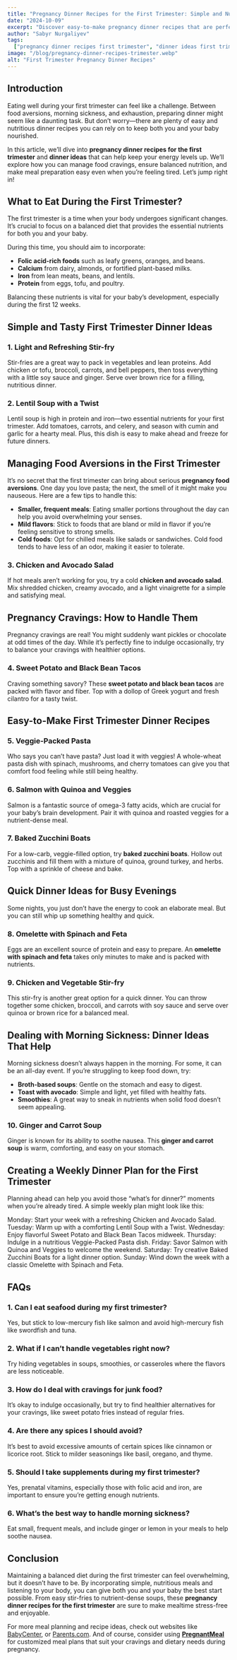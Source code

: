 ```yaml
---
title: "Pregnancy Dinner Recipes for the First Trimester: Simple and Nutritious Ideas"
date: "2024-10-09"
excerpt: "Discover easy-to-make pregnancy dinner recipes that are perfect for the first trimester, with wholesome ingredients to help you and your baby stay healthy."
author: "Sabyr Nurgaliyev"
tags:
  ["pregnancy dinner recipes first trimester", "dinner ideas first trimester", "pregnancy recipes first trimester"]
image: "/blog/pregnancy-dinner-recipes-trimester.webp"
alt: "First Trimester Pregnancy Dinner Recipes"
---
```


## Introduction

Eating well during your first trimester can feel like a challenge. Between food aversions, morning sickness, and exhaustion, preparing dinner might seem like a daunting task. But don’t worry—there are plenty of easy and nutritious dinner recipes you can rely on to keep both you and your baby nourished.

In this article, we’ll dive into **pregnancy dinner recipes for the first trimester** and **dinner ideas** that can help keep your energy levels up. We’ll explore how you can manage food cravings, ensure balanced nutrition, and make meal preparation easy even when you’re feeling tired. Let’s jump right in!

## What to Eat During the First Trimester?

The first trimester is a time when your body undergoes significant changes. It’s crucial to focus on a balanced diet that provides the essential nutrients for both you and your baby. 

During this time, you should aim to incorporate:
- **Folic acid-rich foods** such as leafy greens, oranges, and beans.
- **Calcium** from dairy, almonds, or fortified plant-based milks.
- **Iron** from lean meats, beans, and lentils.
- **Protein** from eggs, tofu, and poultry.

Balancing these nutrients is vital for your baby’s development, especially during the first 12 weeks.

## Simple and Tasty First Trimester Dinner Ideas

### 1. Light and Refreshing Stir-fry
Stir-fries are a great way to pack in vegetables and lean proteins. Add chicken or tofu, broccoli, carrots, and bell peppers, then toss everything with a little soy sauce and ginger. Serve over brown rice for a filling, nutritious dinner.

### 2. Lentil Soup with a Twist
Lentil soup is high in protein and iron—two essential nutrients for your first trimester. Add tomatoes, carrots, and celery, and season with cumin and garlic for a hearty meal. Plus, this dish is easy to make ahead and freeze for future dinners.

## Managing Food Aversions in the First Trimester

It’s no secret that the first trimester can bring about serious **pregnancy food aversions**. One day you love pasta; the next, the smell of it might make you nauseous. Here are a few tips to handle this:
- **Smaller, frequent meals**: Eating smaller portions throughout the day can help you avoid overwhelming your senses.
- **Mild flavors**: Stick to foods that are bland or mild in flavor if you’re feeling sensitive to strong smells.
- **Cold foods**: Opt for chilled meals like salads or sandwiches. Cold food tends to have less of an odor, making it easier to tolerate.

### 3. Chicken and Avocado Salad
If hot meals aren’t working for you, try a cold **chicken and avocado salad**. Mix shredded chicken, creamy avocado, and a light vinaigrette for a simple and satisfying meal.

## Pregnancy Cravings: How to Handle Them

Pregnancy cravings are real! You might suddenly want pickles or chocolate at odd times of the day. While it’s perfectly fine to indulge occasionally, try to balance your cravings with healthier options.

### 4. Sweet Potato and Black Bean Tacos
Craving something savory? These **sweet potato and black bean tacos** are packed with flavor and fiber. Top with a dollop of Greek yogurt and fresh cilantro for a tasty twist.

## Easy-to-Make First Trimester Dinner Recipes

### 5. Veggie-Packed Pasta
Who says you can’t have pasta? Just load it with veggies! A whole-wheat pasta dish with spinach, mushrooms, and cherry tomatoes can give you that comfort food feeling while still being healthy.

### 6. Salmon with Quinoa and Veggies
Salmon is a fantastic source of omega-3 fatty acids, which are crucial for your baby’s brain development. Pair it with quinoa and roasted veggies for a nutrient-dense meal.

### 7. Baked Zucchini Boats
For a low-carb, veggie-filled option, try **baked zucchini boats**. Hollow out zucchinis and fill them with a mixture of quinoa, ground turkey, and herbs. Top with a sprinkle of cheese and bake.

## Quick Dinner Ideas for Busy Evenings

Some nights, you just don’t have the energy to cook an elaborate meal. But you can still whip up something healthy and quick.

### 8. Omelette with Spinach and Feta
Eggs are an excellent source of protein and easy to prepare. An **omelette with spinach and feta** takes only minutes to make and is packed with nutrients.

### 9. Chicken and Vegetable Stir-fry
This stir-fry is another great option for a quick dinner. You can throw together some chicken, broccoli, and carrots with soy sauce and serve over quinoa or brown rice for a balanced meal.

## Dealing with Morning Sickness: Dinner Ideas That Help

Morning sickness doesn’t always happen in the morning. For some, it can be an all-day event. If you’re struggling to keep food down, try:
- **Broth-based soups**: Gentle on the stomach and easy to digest.
- **Toast with avocado**: Simple and light, yet filled with healthy fats.
- **Smoothies**: A great way to sneak in nutrients when solid food doesn’t seem appealing.

### 10. Ginger and Carrot Soup
Ginger is known for its ability to soothe nausea. This **ginger and carrot soup** is warm, comforting, and easy on your stomach.

## Creating a Weekly Dinner Plan for the First Trimester

Planning ahead can help you avoid those “what’s for dinner?” moments when you’re already tired. A simple weekly plan might look like this:

Monday: Start your week with a refreshing Chicken and Avocado Salad.
Tuesday: Warm up with a comforting Lentil Soup with a Twist.
Wednesday: Enjoy flavorful Sweet Potato and Black Bean Tacos midweek.
Thursday: Indulge in a nutritious Veggie-Packed Pasta dish.
Friday: Savor Salmon with Quinoa and Veggies to welcome the weekend.
Saturday: Try creative Baked Zucchini Boats for a light dinner option.
Sunday: Wind down the week with a classic Omelette with Spinach and Feta.

## FAQs

### 1. Can I eat seafood during my first trimester?
Yes, but stick to low-mercury fish like salmon and avoid high-mercury fish like swordfish and tuna.

### 2. What if I can’t handle vegetables right now?
Try hiding vegetables in soups, smoothies, or casseroles where the flavors are less noticeable.

### 3. How do I deal with cravings for junk food?
It’s okay to indulge occasionally, but try to find healthier alternatives for your cravings, like sweet potato fries instead of regular fries.

### 4. Are there any spices I should avoid?
It’s best to avoid excessive amounts of certain spices like cinnamon or licorice root. Stick to milder seasonings like basil, oregano, and thyme.

### 5. Should I take supplements during my first trimester?
Yes, prenatal vitamins, especially those with folic acid and iron, are important to ensure you’re getting enough nutrients.

### 6. What’s the best way to handle morning sickness?
Eat small, frequent meals, and include ginger or lemon in your meals to help soothe nausea.

## Conclusion

Maintaining a balanced diet during the first trimester can feel overwhelming, but it doesn’t have to be. By incorporating simple, nutritious meals and listening to your body, you can give both you and your baby the best start possible. From easy stir-fries to nutrient-dense soups, these **pregnancy dinner recipes for the first trimester** are sure to make mealtime stress-free and enjoyable.

For more meal planning and recipe ideas, check out websites like [BabyCenter](https://www.babycenter.com), or [Parents.com](https://www.parents.com). And of course, consider using **[PregnantMeal](https://pregnantmeal.com/)** for customized meal plans that suit your cravings and dietary needs during pregnancy.
